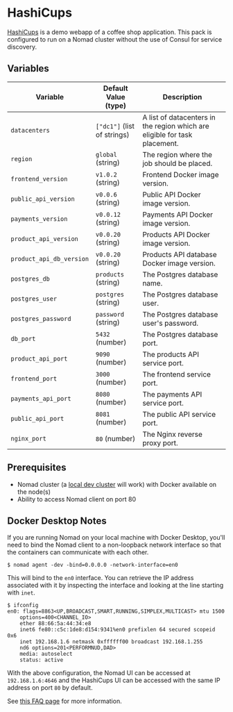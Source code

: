 # HashiCups

[HashiCups](https://github.com/hashicorp-demoapp) is a demo webapp of a coffee shop application. This pack is configured to run on a Nomad cluster without the use of Consul for service discovery.

## Variables

|Variable|Default Value (type)|Description|
|---|---|---|
|`datacenters`|`["dc1"]` (list of strings)|A list of datacenters in the region which are eligible for task placement.|
|`region`|`global` (string)|The region where the job should be placed.|
|`frontend_version`|`v1.0.2` (string)|Frontend Docker image version.|
|`public_api_version`|`v0.0.6` (string)|Public API Docker image version.|
|`payments_version`|`v0.0.12` (string)|Payments API Docker image version.|
|`product_api_version`|`v0.0.20` (string)|Products API Docker image version.|
|`product_api_db_version`|`v0.0.20` (string)|Products API database Docker image version.|
|`postgres_db`|`products` (string)|The Postgres database name.|
|`postgres_user`|`postgres` (string)|The Postgres database user.|
|`postgres_password`|`password` (string)|The Postgres database user's password.|
|`db_port`|`5432` (number)|The Postgres database port.|
|`product_api_port`|`9090` (number)|The products API service port.|
|`frontend_port`|`3000` (number)|The frontend service port.|
|`payments_api_port`|`8080` (number)|The payments API service port.|
|`public_api_port`|`8081` (number)|The public API service port.|
|`nginx_port`|`80` (number)|The Nginx reverse proxy port.|

## Prerequisites

- Nomad cluster (a [local dev cluster](https://learn.hashicorp.com/tutorials/nomad/get-started-run) will work) with Docker available on the node(s)
- Ability to access Nomad client on port 80

## Docker Desktop Notes
If you are running Nomad on your local machine with Docker Desktop, you'll need to bind the Nomad client to a non-loopback network interface so that the containers can communicate with each other.

```
$ nomad agent -dev -bind=0.0.0.0 -network-interface=en0
```

This will bind to the `en0` interface. You can retrieve the IP address associated with it by inspecting the interface and looking at the line starting with `inet`.

```
$ ifconfig
en0: flags=8863<UP,BROADCAST,SMART,RUNNING,SIMPLEX,MULTICAST> mtu 1500
	options=400<CHANNEL_IO>
	ether 88:66:5a:44:34:e8 
	inet6 fe80::c5c:1de8:d154:9341%en0 prefixlen 64 secured scopeid 0x6 
	inet 192.168.1.6 netmask 0xffffff00 broadcast 192.168.1.255
	nd6 options=201<PERFORMNUD,DAD>
	media: autoselect
	status: active
```

With the above configuration, the Nomad UI can be accessed at `192.168.1.6:4646` and the HashiCups UI can be accessed with the same IP address on port `80` by default.

See [this FAQ page](https://www.nomadproject.io/docs/faq#q-how-to-connect-to-my-host-network-when-using-docker-desktop-windows-and-macos) for more information.